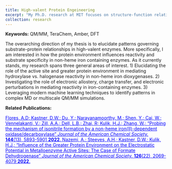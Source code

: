 ```yaml
---
title: High-valent Protein Engeineering
excerpt: "My Ph.D. research at MIT focuses on structure-function relationships in high-valent metalloenzymes through gpu-accelerated quantum and molecular dynamics calculations. <img src='/images/research/enzyme.png' style='width:100%;margin-top:15px'>"
collection: research
---
```

<strong>Keywords:</strong> QM/MM, TeraChem, Amber, DFT

The overarching direction of my thesis is to elucidate patterns governing substrate-protein relationships in high-valent enzymes. More specifically, I am interested in how the protein environment influences reactivity and substrate specificity in non-heme iron containing enzymes. As it currently stands, my research spans three general areas of interest. 1) Elucidating the role of the active site and greater protein environment in mediating hydroxylase vs. halogenase reactivity in non-heme iron dioxygenases. 2) Investigating the role of electronic allostery, charge transfer, and electronic perturbations in mediating reactivity in iron-containing enzymes. 3) Leveraging modern machine learning techniques to identify patterns in complex MD or multiscale QM/MM simulations.

<strong>Related Publications:</strong><br/>

<a style="color:blue" href="https://pubs.acs.org/doi/full/10.1021/jacs.1c12891">
Flores, A.D; <u>Kastner, D.W.</u>; Du, Y.; Narayanamoorthy, M.; Shen, Y.; Cai, W.; Vennelakanti, V.; Zill, A.A.; Dell, L.B.; Zhai, R; Kulik, H.J.; Zhang, W.;
&ldquo;Probing the mechanism of isonitrile formation by a non-heme iron(II)-dependent oxidase/decarboxylase&rdquo;
<em>Journal of the American Chemical Society. </em>
<strong>144</strong>(13), 5893-5901 <strong>2022</strong>.
</a>

<a style="color:blue" href="https://pubs.acs.org/doi/10.1021/acs.jpcb.2c02260">
Nazemi, A.; Steeves, A.H.; <u>Kastner, D.W.</u>; Kulik, H.J.;
&ldquo;Influence of the Greater Protein Environment on the Electrostatic Potential in Metalloenzyme Active Sites: The Case of Formate Dehydrogenase&rdquo;
<em>Journal of the American Chemical Society. </em>
<strong>126</strong>(22), 2069-4079 <strong>2022</strong>.
</a>